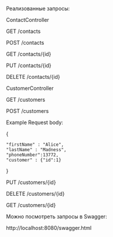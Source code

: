 
Реализованные запросы:

ContactController

GET
/contacts


POST
/contacts


GET
/contacts/{id}


PUT
/contacts/{id}


DELETE
/contacts/{id}





CustomerController

GET
/customers


POST
/customers

Example Request body:

{
  
    "firstName" : "Alice",
    "lastName" : "Madness",
    "phoneNumber":13772,
    "customer" : {"id":1}
}

PUT
/customers/{id}


DELETE
/customers/{id}


GET
/customers/{id}



Можно посмотреть запросы в Swagger:

http://localhost:8080/swagger.html
